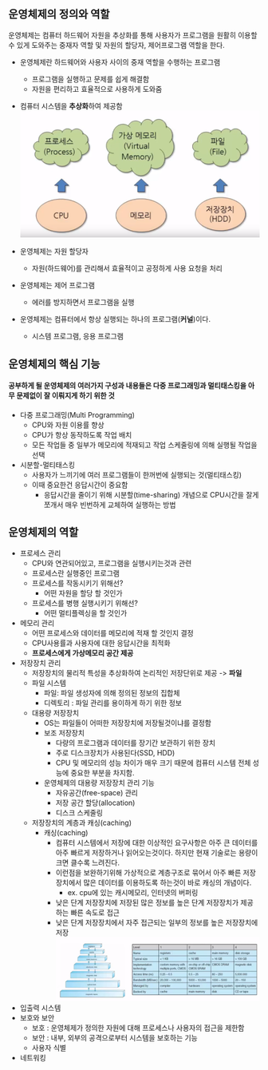 ## 운영체제의 정의와 역할

운영체제는 컴퓨터 하드웨어 자원을 추상화를 통해 사용자가 프로그램을 원활히 이용할수 있게 도와주는 중재자 역할 및 자원의 할당자, 제어프로그램 역할을 한다.

* 운영체제란 하드웨어와 사용자 사이의 중재 역할을 수행하는 프로그램  
  * 프로그램을 실행하고 문제를 쉽게 해결함
  * 자원을 편리하고 효율적으로 사용하게 도와줌
* 컴퓨터 시스템을 **추상화**하여 제공함
![자원 추상화](../images/lec1/추상화.png)

* 운영체제는 자원 할당자
  * 자원(하드웨어)를 관리해서 효율적이고 공정하게 사용 요청을 처리
* 운영체제는 제어 프로그램
  * 에러를 방지하면서 프로그램을 실행
* 운영체제는 컴퓨터에서 항상 실행되는 하나의 프로그램(**커널**)이다.
  * 시스템 프로그램, 응용 프로그램
  
## 운영체제의 핵심 기능
#### **공부하게 될 운영체제의 여러가지 구성과 내용들은 다중 프로그래밍과 멀티태스킹을 아무 문제없이 잘 이뤄지게 하기 위한 것**
* 다중 프로그래밍(Multi Programming)
    * CPU와 자원 이용률 향상
    * CPU가 항상 동작하도록 작업 배치
    * 모든 작업들 중 일부가 메모리에 적재되고 작업 스케줄링에 의해 실행될 작업을 선택
* 시분할-멀티태스킹
    * 사용자가 느끼기에 여러 프로그램들이 한꺼번에 실행되는 것(멀티태스킹)
    * 이때 중요한건 응답시간이 중요함
        * 응답시간을 줄이기 위해 시분할(time-sharing) 개념으로 CPU시간을 잘게 쪼개서 매우 빈번하게 교체하여 실행하는 방법

## 운영체제의 역할
* 프로세스 관리
    * CPU와 연관되어있고, 프로그램을 실행시키는것과 관련
    * 프로세스란 실행중인 프로그램
    * 프로세스를 작동시키기 위해선?
        * 어떤 자원을 할당 할 것인가
    * 프로세스를 병행 실행시키기 위해선?
        * 어떤 멀티플렉싱을 할 것인가
* 메모리 관리
    * 어떤 프로세스와 데이터를 메모리에 적재 할 것인지 결정
    * CPU사용률과 사용자에 대한 응답시간을 최적화
    * **프로세스에게 가상메모리 공간 제공**
* 저장장치 관리
    * 저장장치의 물리적 특성을 추상화하여 논리적인 저장단위로 제공 -> **파일**
    * 파일 시스템
        * 파일: 파일 생성자에 의해 정의된 정보의 집합체
        * 디렉토리 : 파일 관리를 용이하게 하기 위한 정보
    * 대용량 저장장치
        * OS는 파일들이 어떠한 저장장치에 저장될것이냐를 결정함
        * 보조 저장장치
            * 다량의 프로그램과 데이터를 장기간 보관하기 위한 장치
            * 주로 디스크장치가 사용된다(SSD, HDD)
            * CPU 및 메모리의 성능 차이가 매우 크기 때문에 컴퓨터 시스템 전체 성능에 중요한 부분을 차지함.
        * 운영체제의 대용량 저장장치 관리 기능
            * 자유공간(free-space) 관리
            * 저장 공간 할당(allocation)
            * 디스크 스케줄링
    * 저장장치의 계층과 캐싱(caching)
        * 캐싱(caching)
            * 컴퓨터 시스템에서 저장에 대한 이상적인 요구사항은 아주 큰 데이터를 아주 빠르게 저장하거나 읽어오는것이다. 하지만 현재 기술로는 용량이 크면 클수록 느려진다.
            * 이런점을 보완하기위해 가상적으로 계층구조로 묶어서 아주 빠른 저장장치에서 많은 데이터를 이용하도록 하는것이 바로 캐싱의 개념이다.
                * ex. cpu에 있는 캐시메모리, 인터넷의 버퍼링
            * 낮은 단계 저장장치에 저장된 많은 정보를 높은 단계 저장장치가 제공하는 빠른 속도로 접근
            * 낮은 단계 저장장치에서 자주 접근되는 일부의 정보를 높은 저장장치에 저장
![자원 추상화](../images/lec1/저장계층.png)
* 입출력 시스템
* 보호와 보안
    * 보호 : 운영체제가 정의한 자원에 대해 프로세스나 사용자의 접근을 제한함
    * 보안 : 내부, 외부의 공격으로부터 시스템을 보호하는 기능
    * 사용자 식별
* 네트워킹